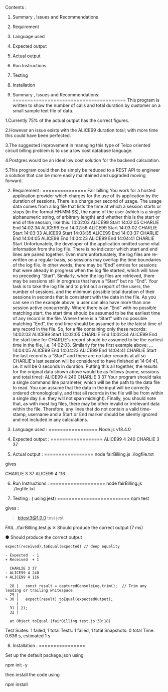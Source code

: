 

Contents :
1. Summary , Issues and Recommendations
2. Requirement 
3. Language used
4. Expected output 
5. Actual output
6. Run Instructions
7. Testing 
8. Installation 

1. Summary , Issues and Recommendations:
=======================================
This program is written to show the number of calls and total duration by customer on a small sample text file of data.

1.Currently 75% of the actual output has the correct figures. 

2.However an issue exists with the ALICE99 duration total; with more time this could have been perfected.

3.The suggested improvement in managing this type of Telco oriented circuit billing problem is to use a low cost database language.

4.Postgres would be an ideal low cost solution for the backend calculation.

5.This program could then be simply be reduced to a REST API to engineer a solution that can be more easily maintained and upgraded moving forward.


2. Requirement :
===============
Fair billing 
You work for a hosted application provider which charges for the use of its application by the duration of sessions. There is a charge
per second of usage. The usage data comes from a log file that lists the time at which a session starts or stops (in the format
HH:MM:SS), the name of the user (which is a single alphanumeric string, of arbitrary length) and whether this is the start or end of
the session, like this:
14:02:03 ALICE99 Start
14:02:05 CHARLIE End
14:02:34 ALICE99 End
14:02:58 ALICE99 Start
14:03:02 CHARLIE Start
14:03:33 ALICE99 Start
14:03:35 ALICE99 End
14:03:37 CHARLIE End
14:04:05 ALICE99 End
14:04:23 ALICE99 End
14:04:41 CHARLIE Start
Unfortunately, the developer of the application omitted some vital information from the log file. There is no indicator which start and
end lines are paired together. Even more unfortunately, the log files are re-written on a regular basis, so sessions may overlap the time
boundaries of the log file. In other words, there may be “End” entries for sessions that were already in progress when the log file
started, which will have no preceding “Start”. Similarly, when the log files are retrieved, there may be sessions still in progress that
have a “Start” but no “End”.
Your task is to take the log file and to print out a report of the users, the number of sessions, and the minimum possible total
duration of their sessions in seconds that is consistent with the data in the file. As you can see in the example above, a user can also
have more than one session active concurrently. Where there is an “End” with no possible matching start, the start time should be
assumed to be the earliest time of any record in the file. Where there is a “Start” with no possible matching “End”, the end time
should be assumed to be the latest time of any record in the file. So, for a file containing only these records:
14:02:03 ALICE99 Start
14:02:05 CHARLIE End
14:02:34 ALICE99 End
the start time for CHARLIE's record should be assumed to be the earliest time in the file, i.e. 14:02:03. Similarly for the first example
above:
...
14:04:05 ALICE99 End
14:04:23 ALICE99 End
14:04:41 CHARLIE Start
the last record is a “Start” and there are no later records at all so CHARLIE's last session will be considered to have finished at
14:04:41, i.e. it will be 0 seconds in duration.
Putting this all together, the results for the original data shown above would be as follows (name, sessions and total time):
ALICE99 4 240
CHARLIE 3 37
Your program should take a single command line parameter, which will be the path to the data file to read. You can assume that the
data in the input will be correctly ordered chronologically, and that all records in the file will be from within a single day (i.e. they will
not span midnight).
Finally, you should note that, as with most log files, there may be other invalid or irrelevant data within the file. Therefore, any lines
that do not contain a valid time-stamp, username and a Start or End marker should be silently ignored and not included in any
calculations.



3. Language used :
================= 
 Node.js v18.4.0


4. Expected output :
==================
ALICE99 4 240
CHARLIE 3 37

5. Actual output :
================= 
node fairBilling.js ./logfile.txt

gives 

CHARLIE 3 37
ALICE99 4 116

6. Run Instructions :
===================
node fairBilling.js ./logfile.txt

7. Testing : ( using jest)
=========================
npm test          

gives :

> bttest3@1.0.0 test
> jest

 FAIL  ./fairBilling.test.js
  ✕ Should produce the correct output (7 ms)

  ● Should produce the correct output

    expect(received).toEqual(expected) // deep equality

    - Expected  - 1
    + Received  + 1

      CHARLIE 3 37
    - ALICE99 4 240
    + ALICE99 4 116

      28 |   const result = capturedConsoleLog.trim();  // Trim any leading or trailing whitespace
      29 |
    > 30 |   expect(result).toEqual(expectedOutput);
         |                  ^
      31 | });
      32 |

      at Object.toEqual (fairBilling.test.js:30:18)

Test Suites: 1 failed, 1 total
Tests:       1 failed, 1 total
Snapshots:   0 total
Time:        0.636 s, estimated 1 s


8. Installation :
================

Set up the default package.json using 
  
  npm init -y 

then install the code using

npm install













